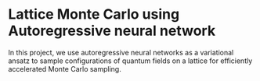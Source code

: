 # Lattice Monte Carlo using Autoregressive neural network

In this project, we use autoregressive neural networks as a variational ansatz to sample configurations of quantum fields on a lattice for efficiently accelerated Monte Carlo sampling.
